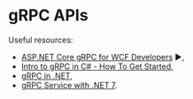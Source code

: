 # gRPC APIs

Useful resources:

- [ASP.NET Core gRPC for WCF Developers](https://learn.microsoft.com/en-us/dotnet/architecture/grpc-for-wcf-developers/) :arrow_forward:,
- [Intro to gRPC in C# - How To Get Started](https://youtu.be/QyxCX2GYHxk),
- [gRPC in .NET](https://youtube.com/playlist?list=PLUOequmGnXxPOlhyA57ijmEyOeVmYQt32),
- [gRPC Service with .NET 7](https://youtu.be/Rqz9XiSqH3E).
